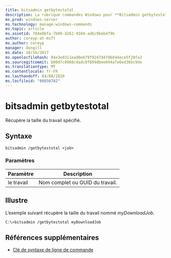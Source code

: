 ```yaml
---
title: bitsadmin getbytestotal
description: La rubrique commandes Windows pour **Bitsadmin getbytestotal**, qui récupère la taille du travail spécifié.
ms.prod: windows-server
ms.technology: manage-windows-commands
ms.topic: article
ms.assetid: 784e0bfa-7b09-4262-9104-adbc9beb479b
author: coreyp-at-msft
ms.author: coreyp
manager: dongill
ms.date: 10/16/2017
ms.openlocfilehash: 84e3e0311ead0eb79f9247d4f06844ece5f20fa2
ms.sourcegitcommit: b00d7c8968c4adc8f699dbee694afe6ed36bc9de
ms.translationtype: MT
ms.contentlocale: fr-FR
ms.lasthandoff: 04/08/2020
ms.locfileid: "80850782"
---
```

# <a name="bitsadmin-getbytestotal"></a>bitsadmin getbytestotal

Récupère la taille du travail spécifié.

## <a name="syntax"></a>Syntaxe

```
bitsadmin /getbytestotal <job>
```

### <a name="parameters"></a>Paramètres

| Paramètre | Description |
| -------------- | -------------- |
| le travail | Nom complet ou GUID du travail. |

## <a name="examples"></a><a name=BKMK_examples></a>Illustre

L’exemple suivant récupère la taille du travail nommé *myDownloadJob*.

```
C:\>bitsadmin /getbytestotal myDownloadJob
```

## <a name="additional-references"></a>Références supplémentaires

- [Clé de syntaxe de ligne de commande](command-line-syntax-key.md)